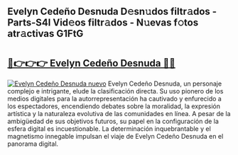 ## Evelyn Cedeño Desnuda D𝚎sn𝚞dos filtr𝚊dos - Parts-S4l Vid𝚎os filtr𝚊dos - N𝚞evas f𝚘tos atr𝚊ctivas G1FtG

# <h2><a href="http://mba6p3.tromn.icu/?c=Evelyn+Cede%c3%b1o+Desnuda">🔗👉👉👉 Evelyn Cedeño Desnuda 🔗🔗</a></h2>

[![Evelyn Cedeño Desnuda nuevo](https://i.imgur.com/pEAQMta.gif)](http://mba6p3.tromn.icu/?c=Evelyn+Cede%c3%b1o+Desnuda)
Evelyn Cedeño Desnuda, un personaje complejo e intrigante, elude la clasificación directa. Su uso pionero de los medios digitales para la autorrepresentación ha cautivado y enfurecido a los espectadores, encendiendo debates sobre la moralidad, la expresión artística y la naturaleza evolutiva de las comunidades en línea. A pesar de la ambigüedad de sus objetivos futuros, su papel en la configuración de la esfera digital es incuestionable. La determinación inquebrantable y el magnetismo innegable impulsan el viaje de Evelyn Cedeño Desnuda en el panorama digital.
